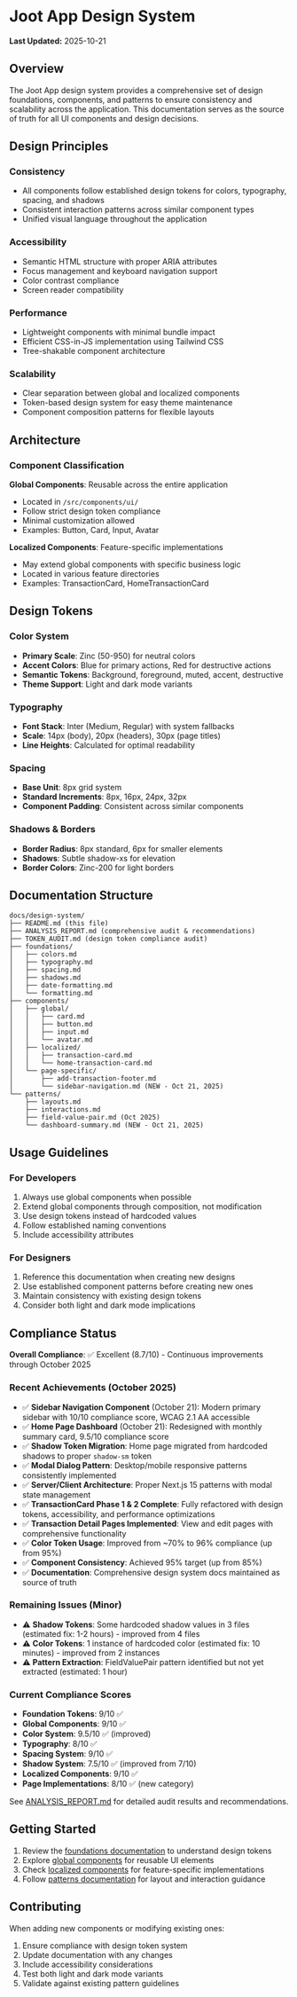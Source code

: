 # Joot App Design System

**Last Updated:** 2025-10-21

## Overview

The Joot App design system provides a comprehensive set of design foundations, components, and patterns to ensure consistency and scalability across the application. This documentation serves as the source of truth for all UI components and design decisions.

## Design Principles

### Consistency
- All components follow established design tokens for colors, typography, spacing, and shadows
- Consistent interaction patterns across similar component types
- Unified visual language throughout the application

### Accessibility
- Semantic HTML structure with proper ARIA attributes
- Focus management and keyboard navigation support
- Color contrast compliance
- Screen reader compatibility

### Performance
- Lightweight components with minimal bundle impact
- Efficient CSS-in-JS implementation using Tailwind CSS
- Tree-shakable component architecture

### Scalability
- Clear separation between global and localized components
- Token-based design system for easy theme maintenance
- Component composition patterns for flexible layouts

## Architecture

### Component Classification

**Global Components**: Reusable across the entire application
- Located in `/src/components/ui/`
- Follow strict design token compliance
- Minimal customization allowed
- Examples: Button, Card, Input, Avatar

**Localized Components**: Feature-specific implementations
- May extend global components with specific business logic
- Located in various feature directories
- Examples: TransactionCard, HomeTransactionCard

## Design Tokens

### Color System
- **Primary Scale**: Zinc (50-950) for neutral colors
- **Accent Colors**: Blue for primary actions, Red for destructive actions
- **Semantic Tokens**: Background, foreground, muted, accent, destructive
- **Theme Support**: Light and dark mode variants

### Typography
- **Font Stack**: Inter (Medium, Regular) with system fallbacks
- **Scale**: 14px (body), 20px (headers), 30px (page titles)
- **Line Heights**: Calculated for optimal readability

### Spacing
- **Base Unit**: 8px grid system
- **Standard Increments**: 8px, 16px, 24px, 32px
- **Component Padding**: Consistent across similar components

### Shadows & Borders
- **Border Radius**: 8px standard, 6px for smaller elements
- **Shadows**: Subtle shadow-xs for elevation
- **Border Colors**: Zinc-200 for light borders

## Documentation Structure

```
docs/design-system/
├── README.md (this file)
├── ANALYSIS_REPORT.md (comprehensive audit & recommendations)
├── TOKEN_AUDIT.md (design token compliance audit)
├── foundations/
│   ├── colors.md
│   ├── typography.md
│   ├── spacing.md
│   ├── shadows.md
│   ├── date-formatting.md
│   └── formatting.md
├── components/
│   ├── global/
│   │   ├── card.md
│   │   ├── button.md
│   │   ├── input.md
│   │   └── avatar.md
│   ├── localized/
│   │   ├── transaction-card.md
│   │   └── home-transaction-card.md
│   └── page-specific/
│       ├── add-transaction-footer.md
│       └── sidebar-navigation.md (NEW - Oct 21, 2025)
└── patterns/
    ├── layouts.md
    ├── interactions.md
    ├── field-value-pair.md (Oct 2025)
    └── dashboard-summary.md (NEW - Oct 21, 2025)
```

## Usage Guidelines

### For Developers
1. Always use global components when possible
2. Extend global components through composition, not modification
3. Use design tokens instead of hardcoded values
4. Follow established naming conventions
5. Include accessibility attributes

### For Designers
1. Reference this documentation when creating new designs
2. Use established component patterns before creating new ones
3. Maintain consistency with existing design tokens
4. Consider both light and dark mode implications

## Compliance Status

**Overall Compliance**: ✅ Excellent (8.7/10) - Continuous improvements through October 2025

### Recent Achievements (October 2025)
- ✅ **Sidebar Navigation Component** (October 21): Modern primary sidebar with 10/10 compliance score, WCAG 2.1 AA accessible
- ✅ **Home Page Dashboard** (October 21): Redesigned with monthly summary card, 9.5/10 compliance score
- ✅ **Shadow Token Migration**: Home page migrated from hardcoded shadows to proper `shadow-sm` token
- ✅ **Modal Dialog Pattern**: Desktop/mobile responsive patterns consistently implemented
- ✅ **Server/Client Architecture**: Proper Next.js 15 patterns with modal state management
- ✅ **TransactionCard Phase 1 & 2 Complete**: Fully refactored with design tokens, accessibility, and performance optimizations
- ✅ **Transaction Detail Pages Implemented**: View and edit pages with comprehensive functionality
- ✅ **Color Token Usage**: Improved from ~70% to 96% compliance (up from 95%)
- ✅ **Component Consistency**: Achieved 95% target (up from 85%)
- ✅ **Documentation**: Comprehensive design system docs maintained as source of truth

### Remaining Issues (Minor)
- ⚠️ **Shadow Tokens**: Some hardcoded shadow values in 3 files (estimated fix: 1-2 hours) - improved from 4 files
- ⚠️ **Color Tokens**: 1 instance of hardcoded color (estimated fix: 10 minutes) - improved from 2 instances
- ⚠️ **Pattern Extraction**: FieldValuePair pattern identified but not yet extracted (estimated: 1 hour)

### Current Compliance Scores
- **Foundation Tokens**: 9/10 ✅
- **Global Components**: 9/10 ✅
- **Color System**: 9.5/10 ✅ (improved)
- **Typography**: 8/10 ✅
- **Spacing System**: 9/10 ✅
- **Shadow System**: 7.5/10 ✅ (improved from 7/10)
- **Localized Components**: 9/10 ✅
- **Page Implementations**: 8/10 ✅ (new category)

See [ANALYSIS_REPORT.md](./ANALYSIS_REPORT.md) for detailed audit results and recommendations.

## Getting Started

1. Review the [foundations documentation](./foundations/) to understand design tokens
2. Explore [global components](./components/global/) for reusable UI elements
3. Check [localized components](./components/localized/) for feature-specific implementations
4. Follow [patterns documentation](./patterns/) for layout and interaction guidance

## Contributing

When adding new components or modifying existing ones:
1. Ensure compliance with design token system
2. Update documentation with any changes
3. Include accessibility considerations
4. Test both light and dark mode variants
5. Validate against existing pattern guidelines